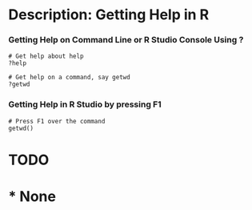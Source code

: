 # Description: Getting Help in R

### Getting Help on Command Line or R Studio Console Using ?
```
# Get help about help
?help

# Get help on a command, say getwd
?getwd
```

### Getting Help in R Studio by pressing F1
```
# Press F1 over the command
getwd()
```

# TODO
# * None

